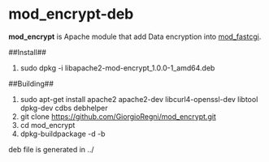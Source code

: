 mod_encrypt-deb
===============

**mod_encrypt** is Apache module that add Data encryption into 
[mod_fastcgi](http://www.fastcgi.com/mod_fastcgi/docs/mod_fastcgi.html).


##Install##
1. sudo dpkg -i libapache2-mod-encrypt_1.0.0-1_amd64.deb

##Building##

1. sudo apt-get install apache2 apache2-dev libcurl4-openssl-dev libtool dpkg-dev cdbs debhelper
2. git clone https://github.com/GiorgioRegni/mod_encrypt.git
3. cd mod_encrypt
4. dpkg-buildpackage -d -b

deb file is generated in ../